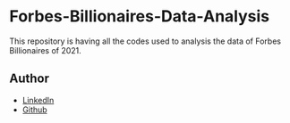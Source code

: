 # Forbes-Billionaires-Data-Analysis

This repository is having all the codes used to analysis the data of Forbes Billionaires of 2021.

## Author

- [LinkedIn](https://www.linkedin.com/in/rishikesh-jagadale-331812207/)
- [Github](https://github.com/rissh)
